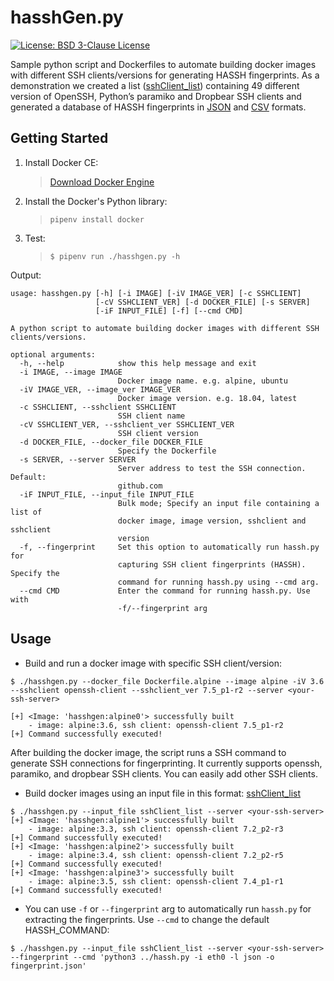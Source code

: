 # hasshGen.py

[![License: BSD 3-Clause License](https://img.shields.io/badge/License-BSD%203--Clause-blue.svg)](https://opensource.org/licenses/BSD-3-Clause)

Sample python script and Dockerfiles to automate building docker images with different SSH clients/versions for generating HASSH fingerprints.
As a demonstration we created a list ([sshClient_list](sshClient_list)) containing 49 different version of OpenSSH, Python’s paramiko and Dropbear SSH clients and generated a database of HASSH fingerprints in [JSON](hassh_fingerprints.json) and [CSV](hassh_fingerprints.csv) formats.

## Getting Started
1. Install Docker CE:
    > [Download Docker Engine](https://store.docker.com/search?type=edition&offering=community)

2. Install the Docker's Python library:
    > `pipenv install docker`

4. Test:
    > `$ pipenv run ./hasshgen.py -h`

Output:

```
usage: hasshgen.py [-h] [-i IMAGE] [-iV IMAGE_VER] [-c SSHCLIENT]
                   [-cV SSHCLIENT_VER] [-d DOCKER_FILE] [-s SERVER]
                   [-iF INPUT_FILE] [-f] [--cmd CMD]

A python script to automate building docker images with different SSH
clients/versions.

optional arguments:
  -h, --help            show this help message and exit
  -i IMAGE, --image IMAGE
                        Docker image name. e.g. alpine, ubuntu
  -iV IMAGE_VER, --image_ver IMAGE_VER
                        Docker image version. e.g. 18.04, latest
  -c SSHCLIENT, --sshclient SSHCLIENT
                        SSH client name
  -cV SSHCLIENT_VER, --sshclient_ver SSHCLIENT_VER
                        SSH client version
  -d DOCKER_FILE, --docker_file DOCKER_FILE
                        Specify the Dockerfile
  -s SERVER, --server SERVER
                        Server address to test the SSH connection. Default:
                        github.com
  -iF INPUT_FILE, --input_file INPUT_FILE
                        Bulk mode; Specify an input file containing a list of
                        docker image, image version, sshclient and sshclient
                        version
  -f, --fingerprint     Set this option to automatically run hassh.py for
                        capturing SSH client fingerprints (HASSH). Specify the
                        command for running hassh.py using --cmd arg.
  --cmd CMD             Enter the command for running hassh.py. Use with
                        -f/--fingerprint arg
```

## Usage
 * Build and run a docker image with specific SSH client/version:
```
$ ./hasshgen.py --docker_file Dockerfile.alpine --image alpine -iV 3.6 --sshclient openssh-client --sshclient_ver 7.5_p1-r2 --server <your-ssh-server>

[+] <Image: 'hasshgen:alpine0'> successfully built
    - image: alpine:3.6, ssh client: openssh-client 7.5_p1-r2
[+] Command successfully executed!
 ```

After building the docker image, the script runs a SSH command to generate SSH connections for fingerprinting. It currently supports openssh, paramiko, and dropbear SSH clients. You can easily add other SSH clients.

 * Build docker images using an input file in this format: [sshClient_list](sshClient_list)
```
$ ./hasshgen.py --input_file sshClient_list --server <your-ssh-server>
[+] <Image: 'hasshgen:alpine1'> successfully built
    - image: alpine:3.3, ssh client: openssh-client 7.2_p2-r3
[+] Command successfully executed!
[+] <Image: 'hasshgen:alpine2'> successfully built
    - image: alpine:3.4, ssh client: openssh-client 7.2_p2-r5
[+] Command successfully executed!
[+] <Image: 'hasshgen:alpine3'> successfully built
    - image: alpine:3.5, ssh client: openssh-client 7.4_p1-r1
[+] Command successfully executed!
```

 * You can use `-f` or `--fingerprint` arg to automatically run `hassh.py` for extracting the fingerprints. Use `--cmd` to change the default HASSH_COMMAND:
 ```
$ ./hasshgen.py --input_file sshClient_list --server <your-ssh-server> --fingerprint --cmd 'python3 ../hassh.py -i eth0 -l json -o fingerprint.json'
 ```
